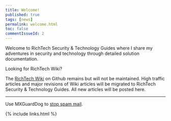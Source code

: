 ```yaml
---
title: Welcome!
published: true
tags: [news]
permalink: welcome.html
toc: false
commentIssueId: 2
---
```


Welcome to RichTech Security & Technology Guides where I share my adventures in security and technology through detailed solution documentation.

Looking for RichTech Wiki?

The [RichTech Wiki](https://github.com/rharmonson/richtech/wiki) on Github remains but will not be maintained. High traffic articles and major revisions of Wiki articles will be migrated to RichTech Security & Technology Guides. All new articles will be posted here.

<hr/>
Use MXGuardDog to <a href="http://www.mxguarddog.com/">stop spam mail</a>.

{% include links.html %}
